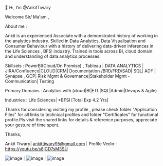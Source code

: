  👋 Hi, I’m @AnkitTiwary


Welcome Sir/ Ma'am ,
 
About me : 

Ankit is an experienced Associate with a demonstrated history of working in the analytics industry. Skilled in Data Analytics, Data Visualisation and Consumer Behaviour with a history of delivering data-driven inferences in the Life Sciences , BFSI industry. Trained in tools across BI, cloud domain and understanding of data analytics processes.

Skillsets :     PowerBI(Cloud/On Premise) , Tableau | DATA ANALYTICS | JIRA/Confluence|CLOUD|CRM| Documentation /BRD/FRD/SAD| 
                SQL| ADF | Synapse , GCP| Risk Mgmt & Governance|Stakeholder Mgmt - Communication| Testing

Primary Domains : Analytics with (cloud|BI|ETL|SQL|Admin|Devops & Agile) 

Industries : Life Sciences| *BFSI [Total Exp 4.2 Yrs]

Thanks for considering visiting my profile , please check folder "Application Files" for all links to technical profiles and folder "Certificates" for functional profile.Pls visit the shared links for details & reference purposes, appreciate your gesture of time spent.  

Thanks,

Ankit Tiwary| ankittiwary95@gmail.com |
Profile Vedio : 
https://youtu.be/s8jCD7sM3SU

![image](https://user-images.githubusercontent.com/98974855/218161759-e302eb57-bca0-4c21-a663-c4ed03b6b588.png)        |      ![image](https://user-images.githubusercontent.com/98974855/228047531-70f5b0e1-a0e4-4993-a465-0bb50ffa8c59.png)                              | ![image](https://user-images.githubusercontent.com/98974855/231963890-f64f7c92-9b1c-44df-8ce3-b03a8b4932af.png)










<!---
AnkitTiwary/AnkitTiwary is a ✨ special ✨ repository because its `README.md` (this file) appears on your GitHub profile.
You can click the Preview link to take a look at your changes.
--->


